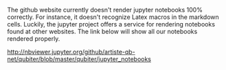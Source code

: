 The github website currently doesn't render jupyter 
notebooks 100% correctly. For instance, it doesn't recognize
Latex macros in the markdown cells. Luckily, the jupyter project
offers a service for rendering notebooks found at other websites.
The link below will show all our notebooks rendered properly.

http://nbviewer.jupyter.org/github/artiste-qb-net/qubiter/blob/master/qubiter/jupyter_notebooks

